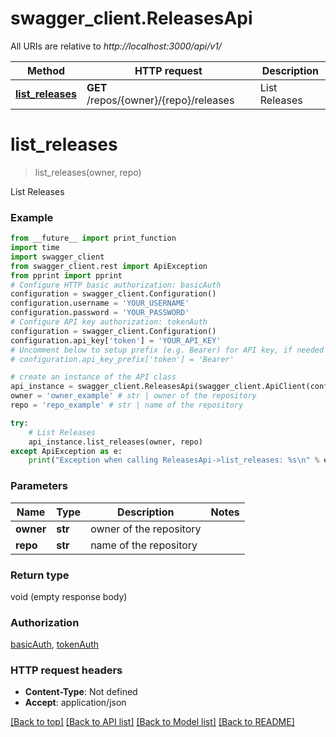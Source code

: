 # swagger_client.ReleasesApi

All URIs are relative to *http://localhost:3000/api/v1/*

Method | HTTP request | Description
------------- | ------------- | -------------
[**list_releases**](ReleasesApi.md#list_releases) | **GET** /repos/{owner}/{repo}/releases | List Releases

# **list_releases**
> list_releases(owner, repo)

List Releases

### Example
```python
from __future__ import print_function
import time
import swagger_client
from swagger_client.rest import ApiException
from pprint import pprint
# Configure HTTP basic authorization: basicAuth
configuration = swagger_client.Configuration()
configuration.username = 'YOUR_USERNAME'
configuration.password = 'YOUR_PASSWORD'
# Configure API key authorization: tokenAuth
configuration = swagger_client.Configuration()
configuration.api_key['token'] = 'YOUR_API_KEY'
# Uncomment below to setup prefix (e.g. Bearer) for API key, if needed
# configuration.api_key_prefix['token'] = 'Bearer'

# create an instance of the API class
api_instance = swagger_client.ReleasesApi(swagger_client.ApiClient(configuration))
owner = 'owner_example' # str | owner of the repository
repo = 'repo_example' # str | name of the repository

try:
    # List Releases
    api_instance.list_releases(owner, repo)
except ApiException as e:
    print("Exception when calling ReleasesApi->list_releases: %s\n" % e)
```

### Parameters

Name | Type | Description  | Notes
------------- | ------------- | ------------- | -------------
 **owner** | **str**| owner of the repository | 
 **repo** | **str**| name of the repository | 

### Return type

void (empty response body)

### Authorization

[basicAuth](../README.md#basicAuth), [tokenAuth](../README.md#tokenAuth)

### HTTP request headers

 - **Content-Type**: Not defined
 - **Accept**: application/json

[[Back to top]](#) [[Back to API list]](../README.md#documentation-for-api-endpoints) [[Back to Model list]](../README.md#documentation-for-models) [[Back to README]](../README.md)

